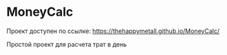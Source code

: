 # MoneyCalc
Проект доступен по ссылке: https://thehappymetall.github.io/MoneyCalc/

Простой проект для расчета трат в день


